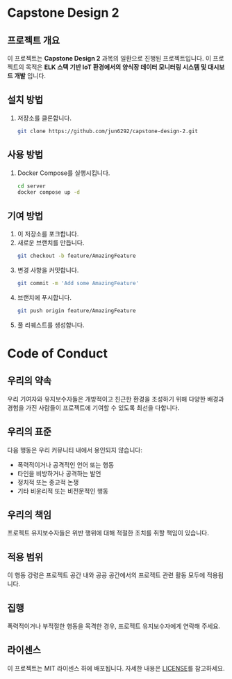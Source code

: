 # Capstone Design 2

## 프로젝트 개요

이 프로젝트는 **Capstone Design 2** 과목의 일환으로 진행된 프로젝트입니다.
이 프로젝트의 목적은 **ELK 스택 기반 IoT 환경에서의 양식장 데이터 모니터링 시스템 및 대시보드 개발** 입니다.

## 설치 방법

1. 저장소를 클론합니다.
   ```bash
   git clone https://github.com/jun6292/capstone-design-2.git
   ```

## 사용 방법

1. Docker Compose를 실행시킵니다.
   ```bash
   cd server
   docker compose up -d
   ```

## 기여 방법

1. 이 저장소를 포크합니다.
2. 새로운 브랜치를 만듭니다.
   ```bash
   git checkout -b feature/AmazingFeature
   ```
3. 변경 사항을 커밋합니다.
   ```bash
   git commit -m 'Add some AmazingFeature'
   ```
4. 브랜치에 푸시합니다.
   ```bash
   git push origin feature/AmazingFeature
   ```
5. 풀 리퀘스트를 생성합니다.

# Code of Conduct

## 우리의 약속

우리 기여자와 유지보수자들은 개방적이고 친근한 환경을 조성하기 위해 다양한 배경과 경험을 가진 사람들이 프로젝트에 기여할 수 있도록 최선을 다합니다.

## 우리의 표준

다음 행동은 우리 커뮤니티 내에서 용인되지 않습니다:

- 폭력적이거나 공격적인 언어 또는 행동
- 타인을 비방하거나 공격하는 발언
- 정치적 또는 종교적 논쟁
- 기타 비윤리적 또는 비전문적인 행동

## 우리의 책임

프로젝트 유지보수자들은 위반 행위에 대해 적절한 조치를 취할 책임이 있습니다.

## 적용 범위

이 행동 강령은 프로젝트 공간 내와 공공 공간에서의 프로젝트 관련 활동 모두에 적용됩니다.

## 집행

폭력적이거나 부적절한 행동을 목격한 경우, 프로젝트 유지보수자에게 연락해 주세요.

## 라이센스

이 프로젝트는 MIT 라이센스 하에 배포됩니다. 자세한 내용은 [LICENSE](./LICENSE.md)를 참고하세요.
